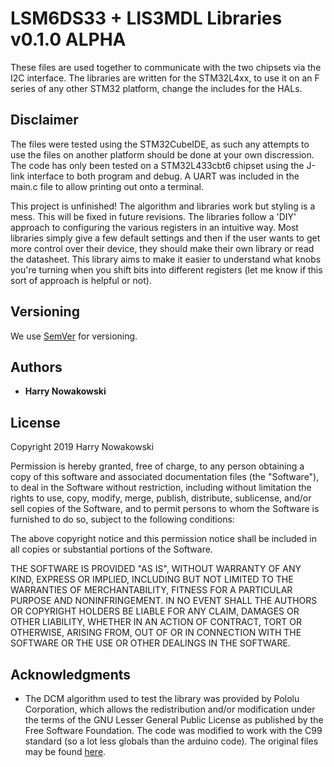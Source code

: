 # LSM6DS33 + LIS3MDL Libraries v0.1.0 ALPHA

These files are used together to communicate with the two chipsets via the I2C interface. 
The libraries are written for the STM32L4xx, to use it on an F series of any other STM32 platform, change the includes for the HALs.

## Disclaimer

The files were tested using the STM32CubeIDE, as such any attempts to use the files on another platform should be done at your own discression. 
The code has only been tested on a STM32L433cbt6 chipset using the J-link interface to both program and debug.
A UART was included in the main.c file to allow printing out onto a terminal.

This project is unfinished! The algorithm and libraries work but styling is a mess. This will be fixed in future revisions.
The libraries follow a 'DIY' approach to configuring the various registers in an intuitive way. Most libraries simply give a few default settings and then if the user wants to get more control over their device, they should make their own library or read the datasheet.
This library aims to make it easier to understand what knobs you're turning when you shift bits into different registers (let me know if this sort of approach is helpful or not).

## Versioning

We use [SemVer](http://semver.org/) for versioning.

## Authors

* **Harry Nowakowski**

## License

Copyright 2019 Harry Nowakowski

Permission is hereby granted, free of charge, to any person obtaining a copy of this software and associated documentation files (the "Software"), to deal in the Software without restriction, including without limitation the rights to use, copy, modify, merge, publish, distribute, sublicense, and/or sell copies of the Software, and to permit persons to whom the Software is furnished to do so, subject to the following conditions:

The above copyright notice and this permission notice shall be included in all copies or substantial portions of the Software.

THE SOFTWARE IS PROVIDED "AS IS", WITHOUT WARRANTY OF ANY KIND, EXPRESS OR IMPLIED, INCLUDING BUT NOT LIMITED TO THE WARRANTIES OF MERCHANTABILITY, FITNESS FOR A PARTICULAR PURPOSE AND NONINFRINGEMENT. IN NO EVENT SHALL THE AUTHORS OR COPYRIGHT HOLDERS BE LIABLE FOR ANY CLAIM, DAMAGES OR OTHER LIABILITY, WHETHER IN AN ACTION OF CONTRACT, TORT OR OTHERWISE, ARISING FROM, OUT OF OR IN CONNECTION WITH THE SOFTWARE OR THE USE OR OTHER DEALINGS IN THE SOFTWARE.



## Acknowledgments

* The DCM algorithm used to test the library was provided by Pololu Corporation, which allows the redistribution and/or modification under the terms of the GNU Lesser General Public License as published by the Free Software Foundation. The code was modified to work with the C99 standard (so a lot less globals than the arduino code). The original files may be found [here](https://github.com/pololu/minimu-9-ahrs-arduino/blob/master/MinIMU9AHRS/DCM.ino).
